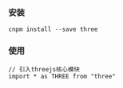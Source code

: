 ### 安装

```
cnpm install --save three
```

### 使用

```
// 引入threejs核心模块
import * as THREE from "three"
```